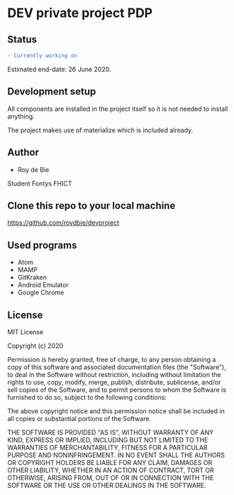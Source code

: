 # DEV private project PDP

## Status
```diff
- Currently working on
```

Estimated end-date: 26 June 2020.

## Development setup

All components are installed in the project itself so it is not needed to install anything.

The project makes use of materialize which is included already.

## Author

* Roy de Bie

Student Fontys FHICT



## Clone this repo to your local machine
https://github.com/roydbie/devproject

## Used programs
* Atom
* MAMP
* GitKraken
* Android Emulator
* Google Chrome

## License

MIT License

Copyright (c) 2020

Permission is hereby granted, free of charge, to any person obtaining a copy
of this software and associated documentation files (the "Software"), to deal
in the Software without restriction, including without limitation the rights
to use, copy, modify, merge, publish, distribute, sublicense, and/or sell
copies of the Software, and to permit persons to whom the Software is
furnished to do so, subject to the following conditions:

The above copyright notice and this permission notice shall be included in all
copies or substantial portions of the Software.

THE SOFTWARE IS PROVIDED "AS IS", WITHOUT WARRANTY OF ANY KIND, EXPRESS OR
IMPLIED, INCLUDING BUT NOT LIMITED TO THE WARRANTIES OF MERCHANTABILITY,
FITNESS FOR A PARTICULAR PURPOSE AND NONINFRINGEMENT. IN NO EVENT SHALL THE
AUTHORS OR COPYRIGHT HOLDERS BE LIABLE FOR ANY CLAIM, DAMAGES OR OTHER
LIABILITY, WHETHER IN AN ACTION OF CONTRACT, TORT OR OTHERWISE, ARISING FROM,
OUT OF OR IN CONNECTION WITH THE SOFTWARE OR THE USE OR OTHER DEALINGS IN THE
SOFTWARE.
